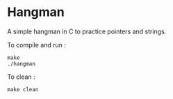 # Hangman

A simple hangman in C to practice pointers and strings. 

To compile and run : 
`````
make
./hangman
`````

To clean : 
`````
make clean
`````